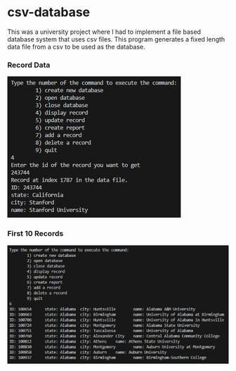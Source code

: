 # csv-database
This was a university project where I had to implement a file based database system that uses csv files. This program generates a fixed length data file from a csv to be used as the database.

### Record Data
![display_record](./images/display_record.png)

### First 10 Records
![report](./images/report.png)

